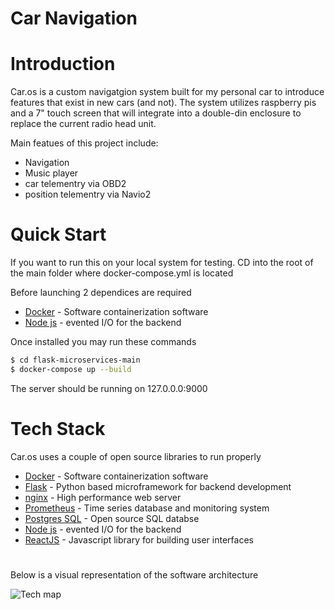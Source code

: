 # Car Navigation
  
  
  
# Introduction
Car.os is a custom navigatgion system built for my personal car to introduce features that exist in new cars (and not).  The system utilizes raspberry pis 
and a 7" touch screen that will integrate into a double-din enclosure to replace the current radio head unit.  

Main featues of this project include:

  - Navigation
  - Music player
  - car telementry via OBD2
  - position telementry via Navio2

# Quick Start

If you want to run this on your local system for testing.  CD into the root of the main folder where docker-compose.yml is located 

Before launching 2 dependices are required
* [Docker](https://www.docker.com/) - Software containerization software
* [Node js](https://nodejs.org/) - evented I/O for the backend


Once installed you may run these commands

```sh
$ cd flask-microservices-main
$ docker-compose up --build
```

The server should be running on 127.0.0.0:9000

# Tech Stack
Car.os uses a couple of open source libraries to run properly  
  
  
* [Docker](https://www.docker.com/) - Software containerization software
* [Flask](http://flask.pocoo.org/) - Python based microframework for backend development
* [nginx](https://www.nginx.com/) - High performance web server
* [Prometheus](https://www.docker.com/) - Time series database and monitoring system
* [Postgres SQL](https://www.docker.com/) - Open source SQL databse
* [Node js](https://nodejs.org/) - evented I/O for the backend
* [ReactJS](https://www.docker.com/) - Javascript library for building user interfaces
 # 
  
Below is a visual representation of the software architecture
        
          
![Tech map](https://i.imgur.com/wJu9tdM.png)
